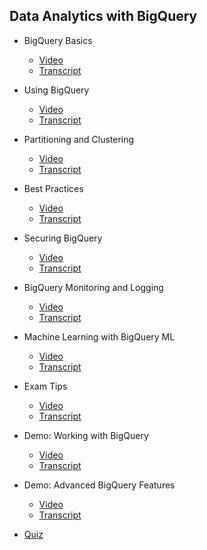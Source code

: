 ## Data Analytics with BigQuery

- BigQuery Basics
    - [Video](https://drive.google.com/file/d/1UJhGh3orQOWbqqhFnViLREnTGGvaGk70/view)
    - [Transcript](1.bigquery_basics.md)

- Using BigQuery
    - [Video](https://drive.google.com/file/d/1YMReYtETXd-cpKl49JoJ3Q8oV-bemPsm/view)
    - [Transcript](2.using_bigquery.md)

- Partitioning and Clustering
    - [Video](https://drive.google.com/file/d/1AueT5GoZVk4CVS0OnqxFB-4O-g7DVG0z/view)
    - [Transcript](3.partitioning_and_clustering.md)

- Best Practices
    - [Video](https://drive.google.com/file/d/1Ovnr0HyfjLEa0gh-KktZWfuy5GFc8Qlu/view)
    - [Transcript](4.best_practices.md)

- Securing BigQuery
    - [Video](https://drive.google.com/file/d/1jh81fbvIvLv4Nj3lHdS0TkEBaJoWW1HQ/view)
    - [Transcript](5.securing_bigquery.md)

- BigQuery Monitoring and Logging
    - [Video](https://drive.google.com/file/d/1ECCQrHX5IIH6_ssR9fUl2Hf-wmqOel2n/view)
    - [Transcript](6.bigquery_monitoring_and_logging.md)

- Machine Learning with BigQuery ML
    - [Video](https://drive.google.com/file/d/1TmXXrFEspSQWGAjaW6wdjf89eha98bRN/view)
    - [Transcript](7.machine_learning_with_bigquery_ml.md)

- Exam Tips
    - [Video](https://drive.google.com/file/d/10u3D5ofe8rn2sUiGA1PoofUolJn2yBdP/view)
    - [Transcript](8.exam_tips.md)

- Demo: Working with BigQuery
    - [Video](https://drive.google.com/file/d/1Z9QPBUCU7LtCNEAn15hV3YlC82ylxUhz/view)
    - [Transcript](9.demo_working_with_bigquery.md)

- Demo: Advanced BigQuery Features
    - [Video](https://drive.google.com/file/d/1SyoDzgMaMLfhdi69ERFcoZ4qmLakKyz1/view)
    - [Transcript](10.demo_advanced_bigquery_features.md)

- [Quiz](quiz.md)
